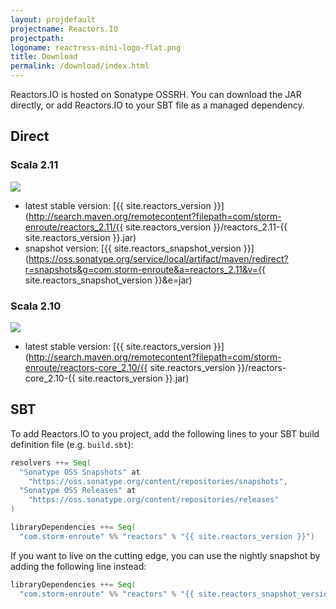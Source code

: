 ```yaml
---
layout: projdefault
projectname: Reactors.IO
projectpath: 
logoname: reactress-mini-logo-flat.png
title: Download
permalink: /download/index.html
---
```



Reactors.IO is hosted on Sonatype OSSRH.
You can download the JAR directly,
or add Reactors.IO to your SBT file as a managed dependency.


## Direct

### Scala 2.11

<a href='http://search.maven.org/remotecontent?filepath=com/storm-enroute/reactors_2.11/{{ site.reactors_version }}/reactors_2.11-{{ site.reactors_version }}.jar'>
  <img class="buildstatus" src='https://img.shields.io/maven-central/v/com.storm-enroute/reactors_2.11.svg' onerror='this.style.display="none"' />
</a>

- latest stable version: [{{ site.reactors_version }}](http://search.maven.org/remotecontent?filepath=com/storm-enroute/reactors_2.11/{{ site.reactors_version }}/reactors_2.11-{{ site.reactors_version }}.jar)
- snapshot version: [{{ site.reactors_snapshot_version }}](https://oss.sonatype.org/service/local/artifact/maven/redirect?r=snapshots&g=com.storm-enroute&a=reactors_2.11&v={{ site.reactors_snapshot_version }}&e=jar)


### Scala 2.10

<a href='http://search.maven.org/remotecontent?filepath=com/storm-enroute/reactors-core_2.10/{{ site.reactors_version }}/reactors-core_2.10-{{ site.reactors_version }}.jar'>
  <img class="buildstatus" src='https://img.shields.io/maven-central/v/com.storm-enroute/reactors-core_2.10.svg' onerror='this.style.display="none"' />
</a>

- latest stable version: [{{ site.reactors_version }}](http://search.maven.org/remotecontent?filepath=com/storm-enroute/reactors-core_2.10/{{ site.reactors_version }}/reactors-core_2.10-{{ site.reactors_version }}.jar)


## SBT

To add Reactors.IO to you project,
add the following lines to your SBT build definition file (e.g. `build.sbt`):

```scala
resolvers ++= Seq(
  "Sonatype OSS Snapshots" at
    "https://oss.sonatype.org/content/repositories/snapshots",
  "Sonatype OSS Releases" at
    "https://oss.sonatype.org/content/repositories/releases"
)

libraryDependencies ++= Seq(
  "com.storm-enroute" %% "reactors" % "{{ site.reactors_version }}")
```

If you want to live on the cutting edge,
you can use the nightly snapshot by adding the following line instead:

```scala
libraryDependencies ++= Seq(
  "com.storm-enroute" %% "reactors" % "{{ site.reactors_snapshot_version }}"
```
